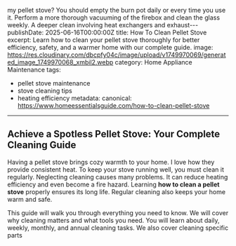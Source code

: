 
 my pellet stove?
You should empty the burn pot daily or every time you use it. Perform a more thorough vacuuming of the firebox and clean the glass weekly. A deeper clean involving heat exchangers and exhaust---
publishDate: 2025-06-16T00:00:00Z
title: How To Clean Pellet Stove
excerpt: Learn how to clean your pellet stove thoroughly for better efficiency, safety, and a warmer home with our complete guide.
image: https://res.cloudinary.com/dbcpfy04c/image/upload/v1749970069/generated_image_1749970068_xmbil2.webp
category: Home Appliance Maintenance
tags:
  - pellet stove maintenance
  - stove cleaning tips
  - heating efficiency
metadata:
  canonical: https://www.homeessentialsguide.com/how-to-clean-pellet-stove
---

## Achieve a Spotless Pellet Stove: Your Complete Cleaning Guide

Having a pellet stove brings cozy warmth to your home. I love how they provide consistent heat. To keep your stove running well, you must clean it regularly. Neglecting cleaning causes many problems. It can reduce heating efficiency and even become a fire hazard. Learning **how to clean a pellet stove** properly ensures its long life. Regular cleaning also keeps your home warm and safe.

This guide will walk you through everything you need to know. We will cover why cleaning matters and what tools you need. You will learn about daily, weekly, monthly, and annual cleaning tasks. We also cover cleaning specific parts